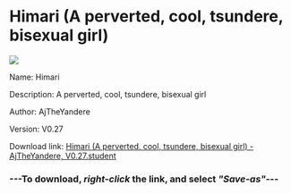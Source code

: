 # Himari (A perverted, cool, tsundere, bisexual girl)

<img src = "https://raw.githubusercontent.com/Arbiter1223/Koukou-Gurashi-Custom-Students/master/Students/Files/Himari%20(A%20perverted%2C%20cool%2C%20tsundere%2C%20bisexual%20girl).png">

Name: Himari

Description: A perverted, cool, tsundere, bisexual girl

Author: AjTheYandere

Version: V0.27

Download link: <a href="https://raw.githubusercontent.com/Arbiter1223/Koukou-Gurashi-Custom-Students/master/Students/Files/Himari%20(A%20perverted%2C%20cool%2C%20tsundere%2C%20bisexual%20girl)%20-%20AjTheYandere%2C%20V0.27.student">Himari (A perverted, cool, tsundere, bisexual girl) - AjTheYandere, V0.27.student</a>

### ---**To download, _right-click_ the link, and select _"Save-as"_**---

